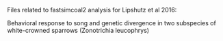 Files related to fastsimcoal2 analysis for Lipshutz et al 2016:

Behavioral response to song and genetic divergence in two subspecies of white-crowned sparrows (Zonotrichia leucophrys)


